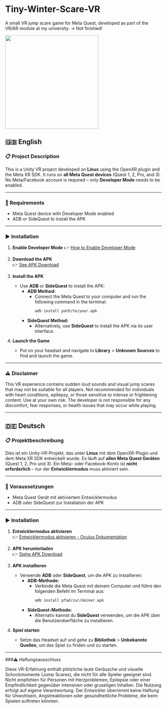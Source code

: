 # Tiny-Winter-Scare-VR
A small VR jump scare game for Meta Quest, developed as part of the VR/AR module at my university.
-> Not finished!

<img src="Screenshot1.png" width="300" />


## 🇬🇧 English

### 📋 Project Description

This is a Unity VR project developed on **Linux** using the OpenXR plugin and the Meta XR SDK.
It runs on **all Meta Quest devices** (Quest 1, 2, Pro, and 3).
No Meta/Facebook account is required – only **Developer Mode** needs to be enabled.

---

### 🔧 Requirements

* Meta Quest device with Developer Mode enabled
* ADB or SideQuest to install the APK

---

### ▶️ Installation

1. **Enable Developer Mode** 
   👉 [How to Enable Developer Mode](https://developer.oculus.com/documentation/quest/latest/concepts/mobile-device-setup/)

2. **Download the APK**  
   👉 [See APK Download](https://github.com/JT-808/Tiny-Winter-Scare-VR/releases)

3. **Install the APK**  
   - Use **ADB** or **SideQuest** to install the APK:
     - **ADB Method:**
       - Connect the Meta Quest to your computer and run the following command in the terminal:
         ```bash
         adb install path/to/your.apk
         ```
     - **SideQuest Method:**
       - Alternatively, use **SideQuest** to install the APK via its user interface.

4. **Launch the Game**  
   - Put on your headset and navigate to **Library** > **Unknown Sources** to find and launch the game.
  ---

 ### ⚠️ Disclaimer
  
This VR experience contains sudden loud sounds and visual jump scares that may not be suitable for all players.
Not recommended for individuals with heart conditions, epilepsy, or those sensitive to intense or frightening content.
Use at your own risk. The developer is not responsible for any discomfort, fear responses, or health issues that may occur while playing.

---


## 🇩🇪 Deutsch

### 📋 Projektbeschreibung

Dies ist ein Unity-VR-Projekt, das unter **Linux** mit dem OpenXR-Plugin und dem Meta XR SDK entwickelt wurde.
Es läuft auf **allen Meta Quest Geräten** (Quest 1, 2, Pro und 3).
Ein Meta- oder Facebook-Konto ist **nicht erforderlich** – nur der **Entwicklermodus** muss aktiviert sein.

---

### 🔧 Voraussetzungen

* Meta Quest Gerät mit aktiviertem Entwicklermodus
* ADB oder SideQuest zur Installation der APK

---

### ▶️ Installation

1. **Entwicklermodus aktivieren**  
   👉 [Entwicklermodus aktivieren - Oculus Dokumentation](https://developer.oculus.com/documentation/quest/latest/concepts/mobile-device-setup/)

2. **APK herunterladen**  
   👉 [Siehe APK Download](https://github.com/JT-808/Tiny-Winter-Scare-VR/releases)

3. **APK installieren**  
   - Verwende **ADB** oder **SideQuest**, um die APK zu installieren:
     - **ADB-Methode:**
       - Verbinde die Meta Quest mit deinem Computer und führe den folgenden Befehl im Terminal aus:
         ```bash
         adb install pfad/zur/deiner.apk
         ```
     - **SideQuest-Methode:**
       - Alternativ kannst du **SideQuest** verwenden, um die APK über die Benutzeroberfläche zu installieren.

4. **Spiel starten**  
   - Setze das Headset auf und gehe zu **Bibliothek** > **Unbekannte Quellen**, um das Spiel zu finden und zu starten.
---
  
###⚠️ Haftungsausschluss

Diese VR-Erfahrung enthält plötzliche laute Geräusche und visuelle Schockmomente (Jump Scares), die nicht für alle Spieler geeignet sind.
Nicht empfohlen für Personen mit Herzproblemen, Epilepsie oder einer Empfindlichkeit gegenüber intensiven oder gruseligen Inhalten.
Die Nutzung erfolgt auf eigene Verantwortung. Der Entwickler übernimmt keine Haftung für Unwohlsein, Angstreaktionen oder gesundheitliche Probleme, die beim Spielen auftreten könnten.

